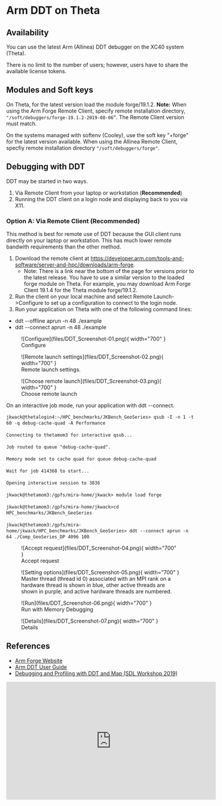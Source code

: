 # Arm DDT on Theta
## Availability
You can use the latest Arm (Allinea) DDT debugger on the XC40 system (Theta).

There is no limit to the number of users; however, users have to share the available license tokens.

## Modules and Soft keys
On Theta, for the latest version load the module forge/19.1.2. 
**Note:** When using the Arm Forge Remote Client, specify remote installation directory, ```"/soft/debuggers/forge-19.1.2-2019-08-06”```. The Remote Client version must match.

On the systems managed with softenv (Cooley), use the soft key "+forge" for the latest version available. When using the Allinea Remote Client, specfiy remote installation directory ```"/soft/debuggers/forge"```.

## Debugging with DDT
DDT may be started in two ways.

1. Via Remote Client from your laptop or workstation (**Recommended**)
2. Running the DDT client on a login node and displaying back to you via X11.

### Option A: Via Remote Client (**Recommended**)
This method is best for remote use of DDT because the GUI client runs directly on your laptop or workstation. This has much lower remote bandwith requirements than the other method.

1. Download the remote client at https://developer.arm.com/tools-and-software/server-and-hpc/downloads/arm-forge. 
   - Note: There is a link near the bottom of the page for versions prior to the latest release. You have to use a similar version to the loaded forge module on Theta. For example, you may download Arm Forge Client 19.1.4 for the Theta module forge/19.1.2. 
2. Run the client on your local machine and select Remote Launch->Configure to set up a configuration to connect to the login node.
3. Run your application on Theta with one of the following command lines:
  - ddt --offline aprun -n 48 ./example
  - ddt --connect aprun -n 48 ./example

<figure markdown>
  ![Configure](files/DDT_Screenshot-01.png){ width="700" }
  <figcaption>Configure</figcaption>
</figure>

<figure markdown>
  ![Remote launch settings](files/DDT_Screenshot-02.png){ width="700" }
  <figcaption>Remote launch settings.</figcaption>
</figure>

<figure markdown>
  ![Choose remote launch](files/DDT_Screenshot-03.png){ width="700" }
  <figcaption>Choose remote launch</figcaption>
</figure>

On an interactive job mode, run your application with ddt --connect.
```
jkwack@thetalogin4:~/HPC_benchmarks/JKBench_GeoSeries> qsub -I -n 1 -t 60 -q debug-cache-quad -A Performance

Connecting to thetamom3 for interactive qsub...

Job routed to queue "debug-cache-quad".

Memory mode set to cache quad for queue debug-cache-quad

Wait for job 414368 to start...

Opening interactive session to 3836

jkwack@thetamom3:/gpfs/mira-home/jkwack> module load forge

jkwack@thetamom3:/gpfs/mira-home/jkwack>cd HPC_benchmarks/JKBench_GeoSeries

jkwack@thetamom3:/gpfs/mira-home/jkwack/HPC_benchmarks/JKBench_GeoSeries> ddt --connect aprun -n 64 ./Comp_GeoSeries_DP 4096 100
```

<figure markdown>
  ![Accept request](files/DDT_Screenshot-04.png){ width="700" }
  <figcaption>Accept request</figcaption>
</figure>

<figure markdown>
  ![Setting options](files/DDT_Screenshot-05.png){ width="700" }
  <figcaption>Master thread (thread id 0) associated with an MPI rank on a hardware thread is shown in blue, other active threads are shown in purple, and active hardware threads are numbered.</figcaption>
</figure>

<figure markdown>
  ![Run](files/DDT_Screenshot-06.png){ width="700" }
  <figcaption>Run with Memory Debugging</figcaption>
</figure>

<figure markdown>
  ![Details](files/DDT_Screenshot-07.png){ width="700" }
  <figcaption>Details</figcaption>
</figure>

## References
- [Arm Forge Website](https://www.arm.com/products/development-tools/server-and-hpc/forge)
- [Arm DDT User Guide](https://developer.arm.com/docs/101136/2002/ddt)
- [Debugging and Profiling with DDT and Map (SDL Workshop 2019)](https://www.alcf.anl.gov/sites/default/files/2020-03/Hulguin_SDL_10_2019_Arm_DDT_Map.pdf)

<iframe width="560" height="315" src="https://www.youtube.com/embed/fg-6yFZI25o" title="YouTube video player" frameborder="0" allow="accelerometer; autoplay; clipboard-write; encrypted-media; gyroscope; picture-in-picture" allowfullscreen></iframe>
